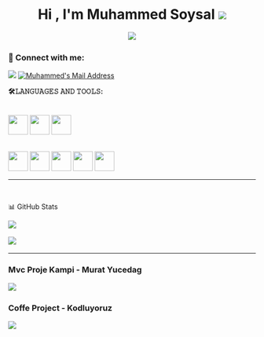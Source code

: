  <h1 align="center">Hi , I'm Muhammed Soysal <img src="https://media.giphy.com/media/hvRJCLFzcasrR4ia7z/giphy.gif" width="35">   </h1>
<p align="center">
   <a href="https://github.com/muhammedsoysal"><img src="https://readme-typing-svg.herokuapp.com?color=%23F70C0C&lines=Welcome+To+My+World++;Don't+Repeat+Yourself&center=true&width=500&height=50"></a>
</p>

 
### 📩 Connect with me:
  <a href="https://www.linkedin.com/in/muhammed-soysal-674436204/" target="_blank"><img src="https://img.shields.io/badge/LinkedIn-0077B5?style=for-the-badge&logo=linkedin&logoColor=white" target="_blank"></a>
  <a href="mailto:soysalmuhammed000@gmail.com" target="_blank" rel="nofollow"><img alt="Muhammed's Mail Address" src="https://img.shields.io/badge/Gmail-D14836?style=for-the-badge&logo=gmail&logoColor=white" /></a>
  
**🛠𝙻𝙰𝙽𝙶𝚄𝙰𝙶𝙴𝚂 𝙰𝙽𝙳 𝚃𝙾𝙾𝙻𝚂:**  
<br/>
<br/>
<code><img height="40" width="40" src="https://cdn.icon-icons.com/icons2/2415/PNG/512/csharp_original_logo_icon_146578.png"></code>
<code><img height="40" width="40" src="https://cdn-icons-png.flaticon.com/512/337/337953.png"></code>
<code><img height="40" width="40" src="https://cdn-icons-png.flaticon.com/512/1051/1051277.png"></code>
<!--<code><img height="40" width="40" src="https://cdn.iconscout.com/icon/free/png-256/css-131-722685.png"></code>-->
<br/>
<code><img height="40" width="40" src="https://img.icons8.com/color/452/visual-studio.png"></code>
<code><img height="40" width="40" src="https://img.icons8.com/color/452/visual-studio-code-2019.png"></code>
<code><img height="40" width="40" src="https://img.icons8.com/color/452/postman.png"></code>
<code><img height="40" width="40" src="https://cdn-icons-png.flaticon.com/512/5968/5968306.png"></code>
<code><img height="40" width="40" src="https://cdn-icons-png.flaticon.com/512/733/733609.png"></code>



 ---
<br>

📊 GitHub Stats

<p align="center">
  <p>
    <a href="https://github.com/muhammedsoysal" target="_blank">
    <img src="https://github-readme-stats.vercel.app/api?username=muhammedsoysal&count_private=true&show_icons=true&theme=tokyonight">
      </a>
</p>
  <p>
  <a href="https://github.com/muhammedsoysal/HastaneOtomasyon" target="_blank">
 
  </p>
  <p>
  <a href="https://github.com/muhammedsoysal?tab=repositories" target="_blank">
  <img src="https://github-readme-stats.vercel.app/api/top-langs/?username=muhammedsoysal&hide=python&layout=compact&show_icons=true&theme=tokyonight">
  </a>
  </p>
</p>

---
  
###  Mvc Proje Kampi - Murat Yucedag
 <p>
  <a href="https://github.com/muhammedsoysal/MvcProjeKampi" target="_blank">
  <img src="https://github-readme-stats.vercel.app/api/pin/?username=muhammedsoysal&repo=MvcProjeKampi&layout=compact&show_icons=true&theme=tokyonight">
  </a>
  </p>
  
###  Coffe Project - Kodluyoruz
 <p>
  <a href="https://github.com/muhammedsoysal/Kodluyoruz-Coffe-Project" target="_blank">
  <img src="https://github-readme-stats.vercel.app/api/pin/?username=muhammedsoysal&repo=Kodluyoruz-Coffe-Project&layout=compact&show_icons=true&theme=tokyonight">
  </a>
  </p>
<!--
**muhammedsoysal/muhammedsoysal** is a ✨ _special_ ✨ repository because its `README.md` (this file) appears on your GitHub profile.

Here are some ideas to get you started:

- 🔭 I’m currently working on ...
- 🌱 I’m currently learning ...
- 👯 I’m looking to collaborate on ...
- 🤔 I’m looking for help with ...
- 💬 Ask me about ...
- 📫 How to reach me: ...
- 😄 Pronouns: ...
- ⚡ Fun fact: ...
-->

![snake gif](https://github.com/muhammedsoysal/muhammedsoysal/blob/output/github-contribution-grid-snake.gif)
